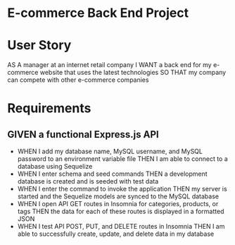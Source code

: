 # E-commerce Back End Project 


# User Story
AS A manager at an internet retail company
I WANT a back end for my e-commerce website that uses the latest technologies
SO THAT my company can compete with other e-commerce companies

# Requirements 
## GIVEN a functional Express.js API
- WHEN I add my database name, MySQL username, and MySQL password to an environment variable file
THEN I am able to connect to a database using Sequelize
- WHEN I enter schema and seed commands
THEN a development database is created and is seeded with test data
- WHEN I enter the command to invoke the application
THEN my server is started and the Sequelize models are synced to the MySQL database
- WHEN I open API GET routes in Insomnia for categories, products, or tags
THEN the data for each of these routes is displayed in a formatted JSON
- WHEN I test API POST, PUT, and DELETE routes in Insomnia
THEN I am able to successfully create, update, and delete data in my database